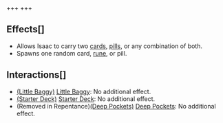 +++
+++

Effects[]
---------


* Allows Isaac to carry two [cards](/wiki/Card "Card"), [pills](/wiki/Pill "Pill"), or any combination of both.
* Spawns one random card, [rune](/wiki/Rune "Rune"), or pill.


Interactions[]
--------------


* [(Little Baggy)](/wiki/Little_Baggy "Little Baggy") [Little Baggy](/wiki/Little_Baggy "Little Baggy"): No additional effect.
* [(Starter Deck)](/wiki/Starter_Deck "Starter Deck") [Starter Deck](/wiki/Starter_Deck "Starter Deck"): No additional effect.
* (Removed in Repentance)[(Deep Pockets)](/wiki/Deep_Pockets "Deep Pockets") [Deep Pockets](/wiki/Deep_Pockets "Deep Pockets"): No additional effect.


